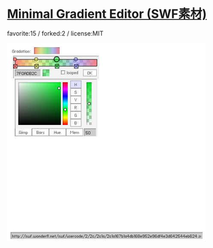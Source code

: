 # [Minimal Gradient Editor (SWF素材)](http://wonderfl.net/c/6i8T)

favorite:15 / forked:2 / license:MIT

![thumbnail](./thumbnail.jpg)